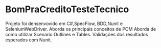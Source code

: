 # BomPraCreditoTesteTecnico
Projeto foi densenvovido em C#,SpecFlow, BDD,Nunit e SeleniumWebDriver.
Aborda os principais conceitos de POM
Aborda de como utilizar Scenario Outlines e Tables.
Validações dos resultados esperados com Nunit.
